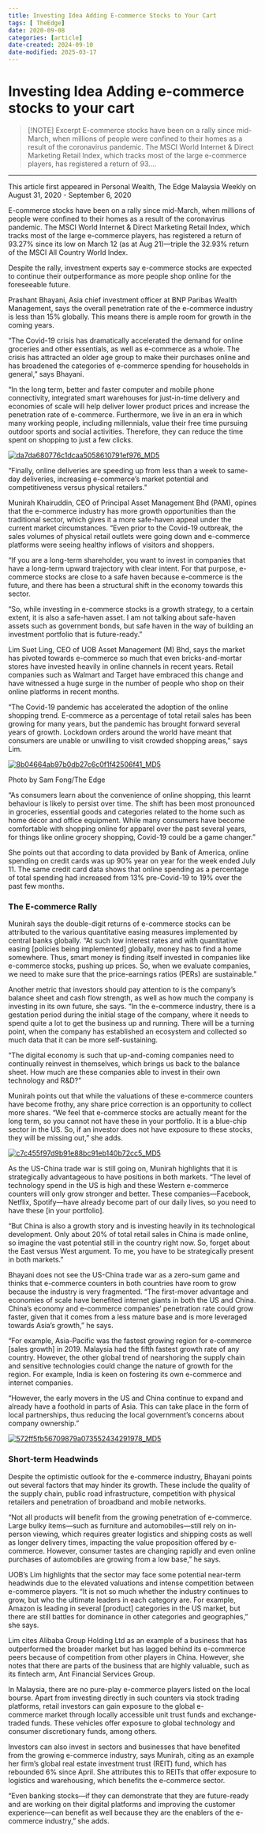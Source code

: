```yaml
---
title: Investing Idea Adding E-commerce Stocks to Your Cart
tags: [ TheEdge]
date: 2020-09-08
categories: [article]
date-created: 2024-09-10
date-modified: 2025-03-17
---
```


# Investing Idea Adding e-commerce stocks to your cart

> [!NOTE] Excerpt
> E-commerce stocks have been on a rally since mid-March, when millions of people were confined to their homes as a result of the coronavirus pandemic. The MSCI World Internet & Direct Marketing Retail Index, which tracks most of the large e-commerce players, has registered a return of 93….

---

This article first appeared in Personal Wealth, The Edge Malaysia Weekly on August 31, 2020 - September 6, 2020

E-commerce stocks have been on a rally since mid-March, when millions of people were confined to their homes as a result of the coronavirus pandemic. The MSCI World Internet & Direct Marketing Retail Index, which tracks most of the large e-commerce players, has registered a return of 93.27% since its low on March 12 (as at Aug 21)—triple the 32.93% return of the MSCI All Country World Index.

Despite the rally, investment experts say e-commerce stocks are expected to continue their outperformance as more people shop online for the foreseeable future.

Prashant Bhayani, Asia chief investment officer at BNP Paribas Wealth Management, says the overall penetration rate of the e-commerce industry is less than 15% globally. This means there is ample room for growth in the coming years.

“The Covid-19 crisis has dramatically accelerated the demand for online groceries and other essentials, as well as e-commerce as a whole. The crisis has attracted an older age group to make their purchases online and has broadened the categories of e-commerce spending for households in general,” says Bhayani.

“In the long term, better and faster computer and mobile phone connectivity, integrated smart warehouses for just-in-time delivery and economies of scale will help deliver lower product prices and increase the penetration rate of e-commerce. Furthermore, we live in an era in which many working people, including millennials, value their free time pursuing outdoor sports and social activities. Therefore, they can reduce the time spent on shopping to just a few clicks.

[![da7da680776c1dcaa5058610791ef976_MD5](/media/da7da680776c1dcaa5058610791ef976_MD5.jpg)](https://assets.theedgemarkets.com/pictures/PW4-Lim_TEM1334_theedgemarkets.jpg)

“Finally, online deliveries are speeding up from less than a week to same-day deliveries, increasing e-commerce’s market potential and competitiveness versus physical retailers.”

Munirah Khairuddin, CEO of Principal Asset Management Bhd (PAM), opines that the e-commerce industry has more growth opportunities than the traditional sector, which gives it a more safe-haven appeal under the current market circumstances. “Even prior to the Covid-19 outbreak, the sales volumes of physical retail outlets were going down and e-commerce platforms were seeing healthy inflows of visitors and shoppers.

“If you are a long-term shareholder, you want to invest in companies that have a long-term upward trajectory with clear intent. For that purpose, e-commerce stocks are close to a safe haven because e-commerce is the future, and there has been a structural shift in the economy towards this sector.

“So, while investing in e-commerce stocks is a growth strategy, to a certain extent, it is also a safe-haven asset. I am not talking about safe-haven assets such as government bonds, but safe haven in the way of building an investment portfolio that is future-ready.”

Lim Suet Ling, CEO of UOB Asset Management (M) Bhd, says the market has pivoted towards e-commerce so much that even bricks-and-mortar stores have invested heavily in online channels in recent years. Retail companies such as Walmart and Target have embraced this change and have witnessed a huge surge in the number of people who shop on their online platforms in recent months.

“The Covid-19 pandemic has accelerated the adoption of the online shopping trend. E-commerce as a percentage of total retail sales has been growing for many years, but the pandemic has brought forward several years of growth. Lockdown orders around the world have meant that consumers are unable or unwilling to visit crowded shopping areas,” says Lim.

[![8b04664ab97b0db27c6c0f1f42506f41_MD5](/media/8b04664ab97b0db27c6c0f1f42506f41_MD5.jpg)](https://assets.theedgemarkets.com/pictures/PW4-Munirah_TEM1334_theedgemarkets.jpg)

Photo by Sam Fong/The Edge

“As consumers learn about the convenience of online shopping, this learnt behaviour is likely to persist over time. The shift has been most pronounced in groceries, essential goods and categories related to the home such as home décor and office equipment. While many consumers have become comfortable with shopping online for apparel over the past several years, for things like online grocery shopping, Covid-19 could be a game changer.”

She points out that according to data provided by Bank of America, online spending on credit cards was up 90% year on year for the week ended July 11. The same credit card data shows that online spending as a percentage of total spending had increased from 13% pre-Covid-19 to 19% over the past few months.

### The E-commerce Rally

Munirah says the double-digit returns of e-commerce stocks can be attributed to the various quantitative easing measures implemented by central banks globally. “At such low interest rates and with quantitative easing \[policies being implemented\] globally, money has to find a home somewhere. Thus, smart money is finding itself invested in companies like e-commerce stocks, pushing up prices. So, when we evaluate companies, we need to make sure that the price-earnings ratios (PERs) are sustainable.”

Another metric that investors should pay attention to is the company’s balance sheet and cash flow strength, as well as how much the company is investing in its own future, she says. “In the e-commerce industry, there is a gestation period during the initial stage of the company, where it needs to spend quite a lot to get the business up and running. There will be a turning point, when the company has established an ecosystem and collected so much data that it can be more self-sustaining.

“The digital economy is such that up-and-coming companies need to continually reinvest in themselves, which brings us back to the balance sheet. How much are these companies able to invest in their own technology and R&D?”

Munirah points out that while the valuations of these e-commerce counters have become frothy, any share price correction is an opportunity to collect more shares. “We feel that e-commerce stocks are actually meant for the long term, so you cannot not have these in your portfolio. It is a blue-chip sector in the US. So, if an investor does not have exposure to these stocks, they will be missing out,” she adds.

[![c7c455f97d9b91e88bc91eb140b72cc5_MD5](/media/c7c455f97d9b91e88bc91eb140b72cc5_MD5.jpg)](https://assets.theedgemarkets.com/pictures/PW4-Bhayani_theedgemarkets.jpg)

As the US-China trade war is still going on, Munirah highlights that it is strategically advantageous to have positions in both markets. “The level of technology spend in the US is high and these Western e-commerce counters will only grow stronger and better. These companies—Facebook, Netflix, Spotify—have already become part of our daily lives, so you need to have these \[in your portfolio\].

“But China is also a growth story and is investing heavily in its technological development. Only about 20% of total retail sales in China is made online, so imagine the vast potential still in the country right now. So, forget about the East versus West argument. To me, you have to be strategically present in both markets.”

Bhayani does not see the US-China trade war as a zero-sum game and thinks that e-commerce counters in both countries have room to grow because the industry is very fragmented. “The first-mover advantage and economies of scale have benefited internet giants in both the US and China. China’s economy and e-commerce companies’ penetration rate could grow faster, given that it comes from a less mature base and is more leveraged towards Asia’s growth,” he says.

“For example, Asia-Pacific was the fastest growing region for e-commerce \[sales growth\] in 2019. Malaysia had the fifth fastest growth rate of any country. However, the other global trend of nearshoring the supply chain and sensitive technologies could change the nature of growth for the region. For example, India is keen on fostering its own e-commerce and internet companies.

“However, the early movers in the US and China continue to expand and already have a foothold in parts of Asia. This can take place in the form of local partnerships, thus reducing the local government’s concerns about company ownership.”

[![572ff5fb56709879a073552434291978_MD5](/media/572ff5fb56709879a073552434291978_MD5.jpg)](https://assets.theedgemarkets.com/pictures/PW4-Table_TEM1334_theedgemarkets.jpg)

### Short-term Headwinds

Despite the optimistic outlook for the e-commerce industry, Bhayani points out several factors that may hinder its growth. These include the quality of the supply chain, public road infrastructure, competition with physical retailers and penetration of broadband and mobile networks.

“Not all products will benefit from the growing penetration of e-commerce. Large bulky items—such as furniture and automobiles—still rely on in-person viewing, which requires greater logistics and shipping costs as well as longer delivery times, impacting the value proposition offered by e-commerce. However, consumer tastes are changing rapidly and even online purchases of automobiles are growing from a low base,” he says.

UOB’s Lim highlights that the sector may face some potential near-term headwinds due to the elevated valuations and intense competition between e-commerce players. “It is not so much whether the industry continues to grow, but who the ultimate leaders in each category are. For example, Amazon is leading in several \[product\] categories in the US market, but there are still battles for dominance in other categories and geographies,” she says.

Lim cites Alibaba Group Holding Ltd as an example of a business that has outperformed the broader market but has lagged behind its e-commerce peers because of competition from other players in China. However, she notes that there are parts of the business that are highly valuable, such as its fintech arm, Ant Financial Services Group.

In Malaysia, there are no pure-play e-commerce players listed on the local bourse. Apart from investing directly in such counters via stock trading platforms, retail investors can gain exposure to the global e-commerce market through locally accessible unit trust funds and exchange-traded funds. These vehicles offer exposure to global technology and consumer discretionary funds, among others.

Investors can also invest in sectors and businesses that have benefited from the growing e-commerce industry, says Munirah, citing as an example her firm’s global real estate investment trust (REIT) fund, which has rebounded 6% since April. She attributes this to REITs that offer exposure to logistics and warehousing, which benefits the e-commerce sector.

“Even banking stocks—if they can demonstrate that they are future-ready and are working on their digital platforms and improving the customer experience—can benefit as well because they are the enablers of the e-commerce industry,” she adds.
